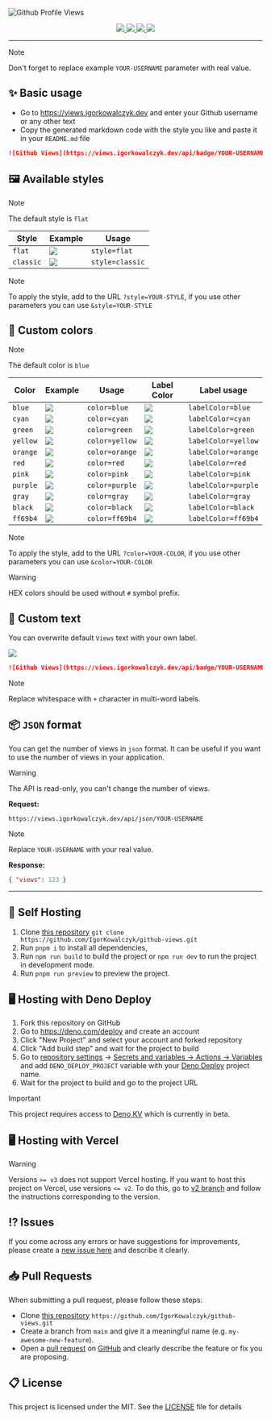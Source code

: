 ![Github Profile Views](https://github.com/IgorKowalczyk/github-views/assets/49127376/1e3f22d5-5fbd-41ff-bd6f-4aee9dfae847)


<div align="center">
  <a aria-label="GitHub License" href="https://github.com/igorkowalczyk/github-views/blob/main/license.md">
    <img src="https://img.shields.io/github/license/igorkowalczyk/github-views?color=blue&logo=github&label=License">
  </a>
  <a aria-label="Version" href="https://github.com/igorkowalczyk/github-views/releases">
    <img src="https://img.shields.io/github/v/release/igorkowalczyk/github-views?color=blue&logo=github&label=Version">
  </a>
  <a aria-label="Powered by" href="https://deno.com/deploy">
    <img src="https://img.shields.io/static/v1?label=Powered%20by&message=Deno&color=blue&logo=deno">
  </a>
  <a aria-label="Powered by" href="https://astro.build">
    <img src="https://img.shields.io/static/v1?label=Powered%20by&message=Astro&color=blue&logo=astro&logoColor=fff">
  </a>
</div>

---

> [!NOTE]
> Don't forget to replace example `YOUR-USERNAME` parameter with real value.

## ✨ Basic usage
 - Go to https://views.igorkowalczyk.dev and enter your Github username or any other text
 - Copy the generated markdown code with the style you like and paste it in your `README.md` file
 
```markdown
![Github Views](https://views.igorkowalczyk.dev/api/badge/YOUR-USERNAME)
```

## 🖼️ Available styles

> [!NOTE]
> The default style is `flat`

| Style | Example | Usage |
| ----- | ---- | ---- |
| `flat` | ![](https://views.igorkowalczyk.dev/api/badge/example?style=flat&display=true) | `style=flat` |
| `classic` | ![](https://views.igorkowalczyk.dev/api/badge/example?style=classic&display=true) | `style=classic` |

> [!NOTE]
> To apply the style, add to the URL `?style=YOUR-STYLE`, if you use other parameters you can use `&style=YOUR-STYLE`

## 🎨 Custom colors

> [!NOTE]
> The default color is `blue`

| Color | Example | Usage | Label Color | Label usage | 
| ----- | ---- | ---- | ---- |  ---- | 
| `blue` | ![](https://views.igorkowalczyk.dev/api/badge/example?style=flat&display=true&color=blue) | `color=blue`  | ![](https://views.igorkowalczyk.dev/api/badge/example?style=flat&display=true&labelColor=blue) | `labelColor=blue` |
| `cyan` | ![](https://views.igorkowalczyk.dev/api/badge/example?style=flat&display=true&color=cyan) | `color=cyan` | ![](https://views.igorkowalczyk.dev/api/badge/example?style=flat&display=true&labelColor=cyan) | `labelColor=cyan` |
| `green` | ![](https://views.igorkowalczyk.dev/api/badge/example?style=flat&display=true&color=green) | `color=green` |  ![](https://views.igorkowalczyk.dev/api/badge/example?style=flat&display=true&labelColor=green) | `labelColor=green` |
| `yellow` | ![](https://views.igorkowalczyk.dev/api/badge/example?style=flat&display=true&color=yellow) | `color=yellow` | ![](https://views.igorkowalczyk.dev/api/badge/example?style=flat&display=true&labelColor=yellow) | `labelColor=yellow` |
| `orange` | ![](https://views.igorkowalczyk.dev/api/badge/example?style=flat&display=true&color=orange) | `color=orange` | ![](https://views.igorkowalczyk.dev/api/badge/example?style=flat&display=true&labelColor=orange) | `labelColor=orange` |
| `red` | ![](https://views.igorkowalczyk.dev/api/badge/example?style=flat&display=true&color=red) | `color=red` | ![](https://views.igorkowalczyk.dev/api/badge/example?style=flat&display=true&labelColor=red) | `labelColor=red` |
| `pink` | ![](https://views.igorkowalczyk.dev/api/badge/example?style=flat&display=true&color=pink) | `color=pink` | ![](https://views.igorkowalczyk.dev/api/badge/example?style=flat&display=true&labelColor=pink) | `labelColor=pink` |
| `purple` | ![](https://views.igorkowalczyk.dev/api/badge/example?style=flat&display=true&color=purple) | `color=purple` | ![](https://views.igorkowalczyk.dev/api/badge/example?style=flat&display=true&labelColor=purple) | `labelColor=purple` | ![](https://views.igorkowalczyk.dev/api/badge/example?style=flat&display=true&labelColor=gray) | `labelColor=gray` |
| `gray` | ![](https://views.igorkowalczyk.dev/api/badge/example?style=flat&display=true&color=gray) | `color=gray` | ![](https://views.igorkowalczyk.dev/api/badge/example?style=flat&display=true&labelColor=gray) | `labelColor=gray` |
| `black` | ![](https://views.igorkowalczyk.dev/api/badge/example?style=flat&display=true&color=black) | `color=black` | ![](https://views.igorkowalczyk.dev/api/badge/example?style=flat&display=true&labelColor=black) | `labelColor=black` |
| `ff69b4` | ![](https://views.igorkowalczyk.dev/api/badge/example?style=flat&display=true&color=ff69b4) | `color=ff69b4` | ![](https://views.igorkowalczyk.dev/api/badge/example?style=flat&display=true&labelColor=ff69b4) | `labelColor=ff69b4` |

> [!NOTE]
> To apply the style, add to the URL `?color=YOUR-COLOR`, if you use other parameters you can use `&color=YOUR-COLOR`

> [!WARNING]
> HEX colors should be used without `#` symbol prefix.

## 📝 Custom text

You can overwrite default `Views` text with your own label.

![](https://views.igorkowalczyk.dev/api/badge/example?label=Your+own+label&display=true&color=blue)

```markdown
![Github Views](https://views.igorkowalczyk.dev/api/badge/YOUR-USERNAME?label=Your+own+label)
```

> [!NOTE]
> Replace whitespace with `+` character in multi-word labels.

## 📦 `JSON` format

You can get the number of views in `json` format. It can be useful if you want to use the number of views in your application.

> [!WARNING]
> The API is read-only, you can't change the number of views.

**Request:**
```
https://views.igorkowalczyk.dev/api/json/YOUR-USERNAME
```
> [!NOTE]
> Replace `YOUR-USERNAME` with your real value.

**Response:**
```json
{ "views": 123 }
```

---

## 🔩 Self Hosting

1. Clone [this repository](https://github.com/igorkowalczyk/github-views) `git clone https://github.com/IgorKowalczyk/github-views.git`
2. Run `pnpm i` to install all dependencies,
3. Run `npm run build` to build the project or `npm run dev` to run the project in development mode.
4. Run `pnpm run preview` to preview the project.

## 🖥️ Hosting with Deno Deploy

1. Fork this repository on GitHub
1. Go to https://deno.com/deploy and create an account
2. Click "New Project" and select your account and forked repository
3. Click "Add build step" and wait for the project to build
2. Go to [repository settings](https://docs.github.com/en/repositories/managing-your-repositorys-settings-and-features/managing-repository-settings) -> [Secrets and variables -> Actions -> Variables](https://docs.github.com/en/actions/learn-github-actions/variables) and add `DENO_DEPLOY_PROJECT` variable with your [Deno Deploy](https://deno.com/deploy) project name.
4. Wait for the project to build and go to the project URL

> [!IMPORTANT]
> This project requires access to [Deno KV](https://deno.com/kv) which is currently in beta.

## 🖥️ Hosting with Vercel

> [!WARNING]
> Versions `>= v3` does not support Vercel hosting. If you want to host this project on Vercel, use versions 
`<= v2`. To do this, go to [v2 branch](https://github.com/IgorKowalczyk/github-views/tree/v2.2.1) and follow the instructions corresponding to the version.

## ⁉️ Issues

If you come across any errors or have suggestions for improvements, please create a [new issue here](https://github.com/igorkowalczyk/github-views/issues) and describe it clearly.

## 📥 Pull Requests

When submitting a pull request, please follow these steps:

- Clone [this repository](https://github.com/igorkowalczyk/github-views) `https://github.com/IgorKowalczyk/github-views.git`
- Create a branch from `main` and give it a meaningful name (e.g. `my-awesome-new-feature`).
- Open a [pull request](https://github.com/igorkowalczyk/github-views/pulls) on [GitHub](https://github.com/) and clearly describe the feature or fix you are proposing.

## 📋 License

This project is licensed under the MIT. See the [LICENSE](https://github.com/igorkowalczyk/github-views/blob/main/license.md) file for details

